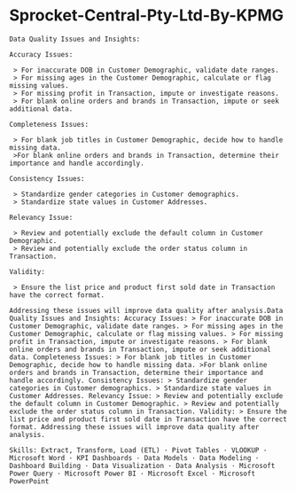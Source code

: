 # Sprocket-Central-Pty-Ltd-By-KPMG


    Data Quality Issues and Insights:

    Accuracy Issues:

     > For inaccurate DOB in Customer Demographic, validate date ranges.
     > For missing ages in the Customer Demographic, calculate or flag missing values.
     > For missing profit in Transaction, impute or investigate reasons.
     > For blank online orders and brands in Transaction, impute or seek additional data.

    Completeness Issues:

     > For blank job titles in Customer Demographic, decide how to handle missing data.
     >For blank online orders and brands in Transaction, determine their importance and handle accordingly.

    Consistency Issues:

     > Standardize gender categories in Customer demographics.
     > Standardize state values in Customer Addresses.

    Relevancy Issue:

     > Review and potentially exclude the default column in Customer Demographic.
     > Review and potentially exclude the order status column in Transaction.

    Validity:

     > Ensure the list price and product first sold date in Transaction have the correct format.

    Addressing these issues will improve data quality after analysis.Data Quality Issues and Insights: Accuracy Issues: > For inaccurate DOB in Customer Demographic, validate date ranges. > For missing ages in the Customer Demographic, calculate or flag missing values. > For missing profit in Transaction, impute or investigate reasons. > For blank online orders and brands in Transaction, impute or seek additional data. Completeness Issues: > For blank job titles in Customer Demographic, decide how to handle missing data. >For blank online orders and brands in Transaction, determine their importance and handle accordingly. Consistency Issues: > Standardize gender categories in Customer demographics. > Standardize state values in Customer Addresses. Relevancy Issue: > Review and potentially exclude the default column in Customer Demographic. > Review and potentially exclude the order status column in Transaction. Validity: > Ensure the list price and product first sold date in Transaction have the correct format. Addressing these issues will improve data quality after analysis.

    Skills: Extract, Transform, Load (ETL) · Pivot Tables · VLOOKUP · Microsoft Word · KPI Dashboards · Data Models · Data Modeling · Dashboard Building · Data Visualization · Data Analysis · Microsoft Power Query · Microsoft Power BI · Microsoft Excel · Microsoft PowerPoint
